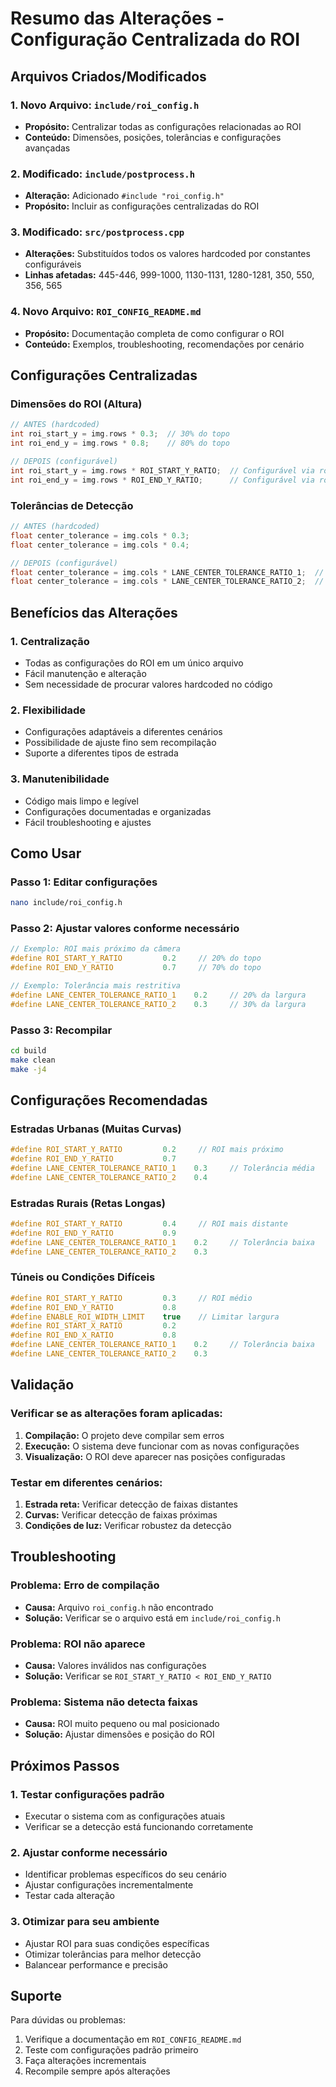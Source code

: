 # Resumo das Alterações - Configuração Centralizada do ROI

## Arquivos Criados/Modificados

### 1. **Novo Arquivo: `include/roi_config.h`**
- **Propósito:** Centralizar todas as configurações relacionadas ao ROI
- **Conteúdo:** Dimensões, posições, tolerâncias e configurações avançadas

### 2. **Modificado: `include/postprocess.h`**
- **Alteração:** Adicionado `#include "roi_config.h"`
- **Propósito:** Incluir as configurações centralizadas do ROI

### 3. **Modificado: `src/postprocess.cpp`**
- **Alterações:** Substituídos todos os valores hardcoded por constantes configuráveis
- **Linhas afetadas:** 445-446, 999-1000, 1130-1131, 1280-1281, 350, 550, 356, 565

### 4. **Novo Arquivo: `ROI_CONFIG_README.md`**
- **Propósito:** Documentação completa de como configurar o ROI
- **Conteúdo:** Exemplos, troubleshooting, recomendações por cenário

## Configurações Centralizadas

### **Dimensões do ROI (Altura)**
```cpp
// ANTES (hardcoded)
int roi_start_y = img.rows * 0.3;  // 30% do topo
int roi_end_y = img.rows * 0.8;    // 80% do topo

// DEPOIS (configurável)
int roi_start_y = img.rows * ROI_START_Y_RATIO;  // Configurável via roi_config.h
int roi_end_y = img.rows * ROI_END_Y_RATIO;      // Configurável via roi_config.h
```

### **Tolerâncias de Detecção**
```cpp
// ANTES (hardcoded)
float center_tolerance = img.cols * 0.3;
float center_tolerance = img.cols * 0.4;

// DEPOIS (configurável)
float center_tolerance = img.cols * LANE_CENTER_TOLERANCE_RATIO_1;  // Configurável via roi_config.h
float center_tolerance = img.cols * LANE_CENTER_TOLERANCE_RATIO_2;  // Configurável via roi_config.h
```

## Benefícios das Alterações

### **1. Centralização**
- Todas as configurações do ROI em um único arquivo
- Fácil manutenção e alteração
- Sem necessidade de procurar valores hardcoded no código

### **2. Flexibilidade**
- Configurações adaptáveis a diferentes cenários
- Possibilidade de ajuste fino sem recompilação
- Suporte a diferentes tipos de estrada

### **3. Manutenibilidade**
- Código mais limpo e legível
- Configurações documentadas e organizadas
- Fácil troubleshooting e ajustes

## Como Usar

### **Passo 1: Editar configurações**
```bash
nano include/roi_config.h
```

### **Passo 2: Ajustar valores conforme necessário**
```cpp
// Exemplo: ROI mais próximo da câmera
#define ROI_START_Y_RATIO         0.2     // 20% do topo
#define ROI_END_Y_RATIO           0.7     // 70% do topo

// Exemplo: Tolerância mais restritiva
#define LANE_CENTER_TOLERANCE_RATIO_1    0.2     // 20% da largura
#define LANE_CENTER_TOLERANCE_RATIO_2    0.3     // 30% da largura
```

### **Passo 3: Recompilar**
```bash
cd build
make clean
make -j4
```

## Configurações Recomendadas

### **Estradas Urbanas (Muitas Curvas)**
```cpp
#define ROI_START_Y_RATIO         0.2     // ROI mais próximo
#define ROI_END_Y_RATIO           0.7
#define LANE_CENTER_TOLERANCE_RATIO_1    0.3     // Tolerância média
#define LANE_CENTER_TOLERANCE_RATIO_2    0.4
```

### **Estradas Rurais (Retas Longas)**
```cpp
#define ROI_START_Y_RATIO         0.4     // ROI mais distante
#define ROI_END_Y_RATIO           0.9
#define LANE_CENTER_TOLERANCE_RATIO_1    0.2     // Tolerância baixa
#define LANE_CENTER_TOLERANCE_RATIO_2    0.3
```

### **Túneis ou Condições Difíceis**
```cpp
#define ROI_START_Y_RATIO         0.3     // ROI médio
#define ROI_END_Y_RATIO           0.8
#define ENABLE_ROI_WIDTH_LIMIT    true    // Limitar largura
#define ROI_START_X_RATIO         0.2
#define ROI_END_X_RATIO           0.8
#define LANE_CENTER_TOLERANCE_RATIO_1    0.2     // Tolerância baixa
#define LANE_CENTER_TOLERANCE_RATIO_2    0.3
```

## Validação

### **Verificar se as alterações foram aplicadas:**
1. **Compilação:** O projeto deve compilar sem erros
2. **Execução:** O sistema deve funcionar com as novas configurações
3. **Visualização:** O ROI deve aparecer nas posições configuradas

### **Testar em diferentes cenários:**
1. **Estrada reta:** Verificar detecção de faixas distantes
2. **Curvas:** Verificar detecção de faixas próximas
3. **Condições de luz:** Verificar robustez da detecção

## Troubleshooting

### **Problema: Erro de compilação**
- **Causa:** Arquivo `roi_config.h` não encontrado
- **Solução:** Verificar se o arquivo está em `include/roi_config.h`

### **Problema: ROI não aparece**
- **Causa:** Valores inválidos nas configurações
- **Solução:** Verificar se `ROI_START_Y_RATIO < ROI_END_Y_RATIO`

### **Problema: Sistema não detecta faixas**
- **Causa:** ROI muito pequeno ou mal posicionado
- **Solução:** Ajustar dimensões e posição do ROI

## Próximos Passos

### **1. Testar configurações padrão**
- Executar o sistema com as configurações atuais
- Verificar se a detecção está funcionando corretamente

### **2. Ajustar conforme necessário**
- Identificar problemas específicos do seu cenário
- Ajustar configurações incrementalmente
- Testar cada alteração

### **3. Otimizar para seu ambiente**
- Ajustar ROI para suas condições específicas
- Otimizar tolerâncias para melhor detecção
- Balancear performance e precisão

## Suporte

Para dúvidas ou problemas:
1. Verifique a documentação em `ROI_CONFIG_README.md`
2. Teste com configurações padrão primeiro
3. Faça alterações incrementais
4. Recompile sempre após alterações
